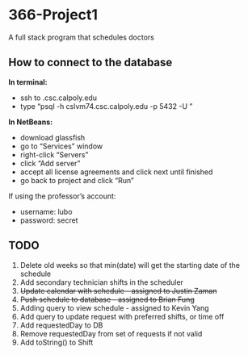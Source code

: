 # 366-Project1
A full stack program that schedules doctors


## How to connect to the database

**In terminal:**
- ssh to <unix server>.csc.calpoly.edu
- type “psql -h cslvm74.csc.calpoly.edu -p 5432 -U <username>”

**In NetBeans:**
- download glassfish 
- go to “Services” window
- right-click “Servers” 
- click “Add server”
- accept all license agreements and click next until finished
- go back to project and click “Run”


If using the professor’s account:
- username: lubo
- password: secret

## TODO
1. Delete old weeks so that min(date) will get the starting date of the schedule
2. Add secondary technician shifts in the scheduler
3. ~~Update calendar with schedule - assigned to Justin Zaman~~
4. ~~Push schedule to database - assigned to Brian Fung~~
5. Adding query to view schedule - assigned to Kevin Yang
6. Add query to update request with preferred shifts, or time off
7. Add requestedDay to DB
8. Remove requestedDay from set of requests if not valid
9. Add toString() to Shift
